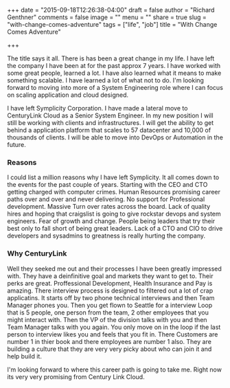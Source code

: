 +++
date = "2015-09-18T12:26:38-04:00"
draft = false
author = "Richard Genthner"
comments = false
image = ""
menu = ""
share = true
slug = "with-change-comes-adventure"
tags = ["life", "job"]
title = "With Change Comes Adventure"

+++

The title says it all. There is has been a great change in my life. I have left the company I have been at for the past approx 7 years.
I have worked with some great people, learned a lot. I have also learned what it means to make something scalable. I have learned a lot of
what not to do. I'm looking forward to moving into more of a System Engineering role where I can focus on scaling application and cloud designed.

I have left Symplicity Corporation. I have made a lateral move to CenturyLink Cloud as a Senior System Engineer. In my new position I will still be working
with clients and infrastructures. I will get the ability to get behind a application platform that scales to 57 datacenter and 10,000 of thousands of clients.
I will be able to move into DevOps or Automation in the future.

### Reasons
I could list a million reasons why I have left Symplicity. It all comes down to the events for the past couple of years. Starting with the CEO and CTO getting charged with computer crimes. Human Resources promising career paths over and over and never delivering. No support for Professional development. Massive Turn over rates across the board. Lack of quality hires and hoping that craigslist is going to give rockstar devops and system engineers. Fear of growth and change. People being leaders that try their best only to fall short of being great leaders. Lack of a CTO and CIO to drive developers and sysadmins to greatness is really hurting the company.

### Why CenturyLink
Well they seeked me out and their processes I have been greatly impressed with. They have a deinfinitive goal and markets they want to get to. Their perks are great.
Proffessional Development, Health Insurance and Pay is amazing. There interview process is designed to filtered out a lot of crap applicatins. It starts off by two phone technical interviews and then Team Manager phones you. Then you get flown to Seattle for a interview Loop that is 5 people, one person from the team, 2 other employees that you might interact with. Then the VP of the division talks with you and then Team Manager talks with you again. You only move on in the loop if the last person to interview likes you and feels that you fit in. There Customers are number 1 in thier book and there employees are number 1 also. They are building a culture that they are very very picky about who can join it and help build it.


I'm looking forward to where this career path is going to take me. Right now its very very promising from Century Link Cloud.
